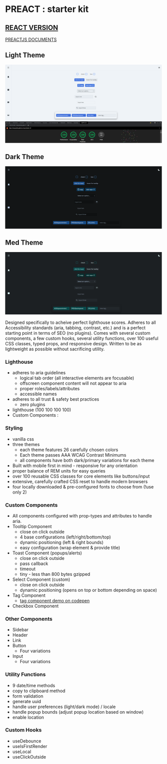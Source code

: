 # PREACT : starter kit

## [REACT VERSION](https://github.com/chaseottofy/react-boilerplate)

[PREACTJS DOCUMENTS](https://preactjs.com/)

## Light Theme 

![screenshot_light](./screenshots/preact_score.png)

## Dark Theme

![screenshot_dark](./screenshots/preact_boiler_dark.png)

## Med Theme

![screenshot_med](./screenshots/preact_boiler_contrast.png)

Designed specifically to acheive perfect lighthouse scores. Adheres to all Accessibility standards (aria, tabbing, contrast, etc.) and is a perfect starting point in terms of SEO (no plugins). Comes with several custom components, a few custom hooks, several utility functions, over 100 useful CSS classes, typed props, and responsive design. Written to be as lightweight as possible without sacrificing utility.

### Lighthouse

* adheres to aria guidelines
  * logical tab order (all interactive elements are focusable)
  * offscreen component content will not appear to aria
  * proper roles/labels/attributes
  * accessible names
* adheres to all trust & safety best practices
  * zero plugins
* lighthouse (100 100 100 100)
* Custom Components :

### Styling

* vanilla css
* three themes
  * each theme features 26 carefully chosen colors
  * Each theme passes AAA WCAG Contrast Minimums
  * all components have both dark/primary variations for each theme
* Built with mobile first in mind - responsive for any orientation
* proper balance of REM units for easy queries
* over 100 reusable CSS classes for core elements like buttons/input
* extensive, carefully crafted CSS reset to handle modern browsers
* four locally downloaded & pre-configured fonts to choose from (!use only 2)

### Custom Components

* All components configured with prop-types and attributes to handle aria.
* Tooltip Component
  * close on click outside
  * 4 base configurations (left/right/bottom/top)
  * dynamic positioning (left & right bounds)
  * easy configuration (wrap element & provide title)
* Toast Component (popups/alerts)
  * close on click outside
  * pass callback
  * timeout
  * tiny - less than 800 bytes gzipped
* Select Component (custom)
  * close on click outside
  * dynamic positioning (opens on top or bottom depending on space)
* Tag Component
  * [tag component demo on codepen](https://codepen.io/chaseottofy/pen/PodQNKO)
* Checkbox Component

### Other Components

* Sidebar
* Header
* Link
* Button
  * Four variations
* Input
  * Four variations

### Utility Functions

* 9 date/time methods
* copy to clipboard method
* form validation
* generate uuid
* handle user preferences (light/dark mode) / locale
* handle popup bounds (adjust popup location based on window)
* enable location

### Custom Hooks

* useDebounce
* useIsFirstRender
* useLocal
* useClickOutside
